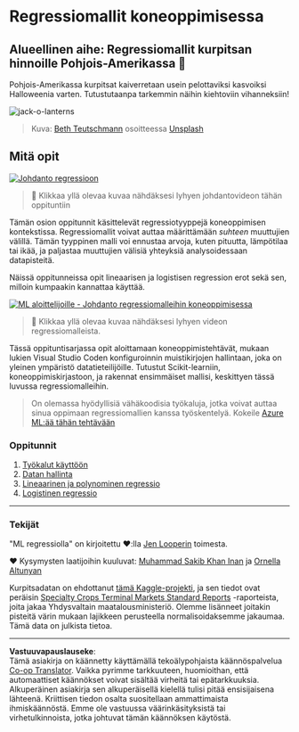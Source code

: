 <!--
CO_OP_TRANSLATOR_METADATA:
{
  "original_hash": "508582278dbb8edd2a8a80ac96ef416c",
  "translation_date": "2025-09-04T23:19:10+00:00",
  "source_file": "2-Regression/README.md",
  "language_code": "fi"
}
-->
# Regressiomallit koneoppimisessa
## Alueellinen aihe: Regressiomallit kurpitsan hinnoille Pohjois-Amerikassa 🎃

Pohjois-Amerikassa kurpitsat kaiverretaan usein pelottaviksi kasvoiksi Halloweenia varten. Tutustutaanpa tarkemmin näihin kiehtoviin vihanneksiin!

![jack-o-lanterns](../../../2-Regression/images/jack-o-lanterns.jpg)
> Kuva: <a href="https://unsplash.com/@teutschmann?utm_source=unsplash&utm_medium=referral&utm_content=creditCopyText">Beth Teutschmann</a> osoitteessa <a href="https://unsplash.com/s/photos/jack-o-lanterns?utm_source=unsplash&utm_medium=referral&utm_content=creditCopyText">Unsplash</a>
  
## Mitä opit

[![Johdanto regressioon](https://img.youtube.com/vi/5QnJtDad4iQ/0.jpg)](https://youtu.be/5QnJtDad4iQ "Johdantovideo regressioon - Klikkaa katsoaksesi!")
> 🎥 Klikkaa yllä olevaa kuvaa nähdäksesi lyhyen johdantovideon tähän oppituntiin

Tämän osion oppitunnit käsittelevät regressiotyyppejä koneoppimisen kontekstissa. Regressiomallit voivat auttaa määrittämään _suhteen_ muuttujien välillä. Tämän tyyppinen malli voi ennustaa arvoja, kuten pituutta, lämpötilaa tai ikää, ja paljastaa muuttujien välisiä yhteyksiä analysoidessaan datapisteitä.

Näissä oppitunneissa opit lineaarisen ja logistisen regression erot sekä sen, milloin kumpaakin kannattaa käyttää.

[![ML aloittelijoille - Johdanto regressiomalleihin koneoppimisessa](https://img.youtube.com/vi/XA3OaoW86R8/0.jpg)](https://youtu.be/XA3OaoW86R8 "ML aloittelijoille - Johdanto regressiomalleihin koneoppimisessa")

> 🎥 Klikkaa yllä olevaa kuvaa nähdäksesi lyhyen videon regressiomalleista.

Tässä oppituntisarjassa opit aloittamaan koneoppimistehtävät, mukaan lukien Visual Studio Coden konfiguroinnin muistikirjojen hallintaan, joka on yleinen ympäristö datatieteilijöille. Tutustut Scikit-learniin, koneoppimiskirjastoon, ja rakennat ensimmäiset mallisi, keskittyen tässä luvussa regressiomalleihin.

> On olemassa hyödyllisiä vähäkoodisia työkaluja, jotka voivat auttaa sinua oppimaan regressiomallien kanssa työskentelyä. Kokeile [Azure ML:ää tähän tehtävään](https://docs.microsoft.com/learn/modules/create-regression-model-azure-machine-learning-designer/?WT.mc_id=academic-77952-leestott)

### Oppitunnit

1. [Työkalut käyttöön](1-Tools/README.md)
2. [Datan hallinta](2-Data/README.md)
3. [Lineaarinen ja polynominen regressio](3-Linear/README.md)
4. [Logistinen regressio](4-Logistic/README.md)

---
### Tekijät

"ML regressiolla" on kirjoitettu ♥️:lla [Jen Looperin](https://twitter.com/jenlooper) toimesta.

♥️ Kysymysten laatijoihin kuuluvat: [Muhammad Sakib Khan Inan](https://twitter.com/Sakibinan) ja [Ornella Altunyan](https://twitter.com/ornelladotcom)

Kurpitsadatan on ehdottanut [tämä Kaggle-projekti](https://www.kaggle.com/usda/a-year-of-pumpkin-prices), ja sen tiedot ovat peräisin [Specialty Crops Terminal Markets Standard Reports](https://www.marketnews.usda.gov/mnp/fv-report-config-step1?type=termPrice) -raporteista, joita jakaa Yhdysvaltain maatalousministeriö. Olemme lisänneet joitakin pisteitä värin mukaan lajikkeen perusteella normalisoidaksemme jakaumaa. Tämä data on julkista tietoa.

---

**Vastuuvapauslauseke**:  
Tämä asiakirja on käännetty käyttämällä tekoälypohjaista käännöspalvelua [Co-op Translator](https://github.com/Azure/co-op-translator). Vaikka pyrimme tarkkuuteen, huomioithan, että automaattiset käännökset voivat sisältää virheitä tai epätarkkuuksia. Alkuperäinen asiakirja sen alkuperäisellä kielellä tulisi pitää ensisijaisena lähteenä. Kriittisen tiedon osalta suositellaan ammattimaista ihmiskäännöstä. Emme ole vastuussa väärinkäsityksistä tai virhetulkinnoista, jotka johtuvat tämän käännöksen käytöstä.